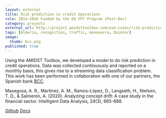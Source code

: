 ```yaml
---
layout: external
title: Risk prediction in credit operations
role: 2014-2016 Funded by the EU FP7 Program (Post-Doc)
category: projects
external_url: http://project.amidsttoolbox.com/use-cases/risk-prediction.html
tags: [Almeria, recognition, traffic, manoeuvre, Daimler]
image:
  thumb: bcc.png
published: true
---
```


Using the AMIDST Toolbox, we developed a model to do risk prediction in credit operations.
Data was collected continuously and reported on a monthly basis, this gives rise to a
streaming data classification problem. This work has been performed in collaboration
with one of our partners, the Spanish bank [BCC](https://www.bcc.es/).

Masegosa, A. R., Martínez, A. M., Ramos-López, D., Langseth, H., Nielsen, T. D., & Salmerón, A. (2020). Analyzing concept drift: A case study in the financial sector. Intelligent Data Analysis, 24(3), 665-688.

<a href="https://github.com/amidst/toolbox"><i class="fa fa-github" aria-hidden="true" > Github</i></a> <a href="http://project.amidsttoolbox.com/use-cases/risk-prediction.html"><i class="fa fa-code" aria-hidden="true" > Docs</i></a>
